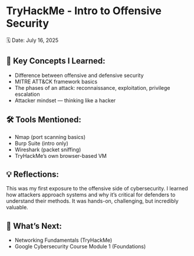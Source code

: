 # TryHackMe - Intro to Offensive Security

🗓️ Date: July 16, 2025

## 🔑 Key Concepts I Learned:
- Difference between offensive and defensive security
- MITRE ATT&CK framework basics
- The phases of an attack: reconnaissance, exploitation, privilege escalation
- Attacker mindset — thinking like a hacker

## 🛠️ Tools Mentioned:
- Nmap (port scanning basics)
- Burp Suite (intro only)
- Wireshark (packet sniffing)
- TryHackMe’s own browser-based VM

## 💡 Reflections:
This was my first exposure to the offensive side of cybersecurity. I learned how attackers approach systems and why it’s critical for defenders to understand their methods. It was hands-on, challenging, but incredibly valuable.

## 🧭 What’s Next:
- Networking Fundamentals (TryHackMe)
- Google Cybersecurity Course Module 1 (Foundations)

